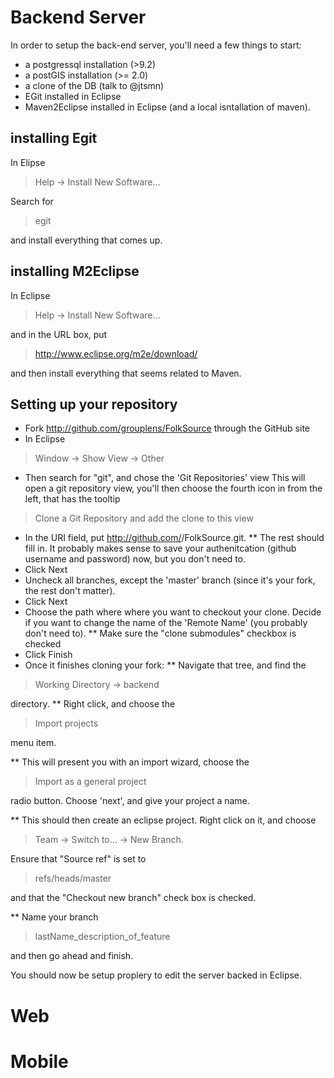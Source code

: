 # Backend Server
In order to setup the back-end server, you'll need a few things to start:
* a postgressql installation (>9.2)
* a postGIS installation (>= 2.0)
* a clone of the DB (talk to @jtsmn)
* EGit installed in Eclipse
* Maven2Eclipse installed in Eclipse (and a local isntallation of maven).

## installing Egit
In Elipse
> Help -> Install New Software...

Search for 
> egit

and install everything that comes up.

## installing M2Eclipse
In Eclipse
> Help -> Install New Software...

and in the URL box, put 
> http://www.eclipse.org/m2e/download/

and then install everything that seems related to Maven.

## Setting up your repository
* Fork http://github.com/grouplens/FolkSource through the GitHub site
* In Eclipse
> Window -> Show View -> Other

* Then search for "git", and chose the 'Git Repositories' view
This will open a git repository view, you'll then choose the fourth icon in from
the left, that has the tooltip
> Clone a Git Repository and add the clone to this view

* In the URI field, put http://github.com/<your-username>/FolkSource.git. 
** The rest should fill in. It probably makes sense to save your authenitcation (github username and password) now, but you don't need to. 
* Click Next
* Uncheck all branches, except the 'master' branch (since it's your fork, the rest don't matter). 
* Click Next
* Choose the path where where you want to checkout your clone. Decide if you
  want to change the name of the 'Remote Name' (you probably don't need to).
** Make sure the "clone submodules" checkbox is checked
* Click Finish
* Once it finishes cloning your fork:
** Navigate that tree, and find the
> Working Directory -> backend 

directory. 
** Right click, and choose the
>Import projects

menu item.

** This will present you with an import wizard, choose the
> Import as a general project

radio button. Choose 'next', and give your project a name.

** This should then create an eclipse project. Right click on it, and choose
> Team -> Switch to... -> New Branch.

Ensure that "Source ref" is set to 
> refs/heads/master

and that the "Checkout new branch" check box is checked.

** Name your branch
> lastName_description_of_feature

and then go ahead and finish. 

You should now be setup proplery to edit the server backed in Eclipse.

# Web

# Mobile

